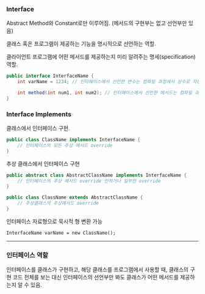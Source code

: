 ### Interface

Abstract Method와 Constant로만 이루어짐. (메서드의 구현부는 없고 선언부만 있음)

클래스 혹은 프로그램이 제공하는 기능을 명시적으로 선언하는 역할.

클라이언트 프로그램에 어떤 메서드를 제공하는지 미리 알려주는 명세(specification) 역할.

```java
public interface InterfaceName {
	int varName = 1234; // 인터페이스에서 선언한 변수는 컴파일 과정에서 상수로 자동 변환

	int method(int num1, int num2); // 인터페이스에서 선언한 메서드는 컴파일 과정에서 추상 메서드로 자동 변환
}
```

### Interface Implements

클래스에서 인터페이스 구현.

```java
public class ClassName implements InterfaceName {
	// 인터페이스의 모든 추상 메서드 override
}
```

추상 클래스에서 인터페이스 구현

```java
public abstract class AbstractClassName implements InterfaceName {
	// 인터페이스의 추상 메서드 override 안하거나 일부만 override
}

public class ClassName extends AbstractClassName {
	// 추상클래스의 추상메서드 override
}
```

인터페이스 자료형으로 묵시적 형 변환 가능

`InterfaceName varName = new ClassName();`

---

### 인터페이스 역할

인터페이스를 클래스가 구현하고, 해당 클래스를 프로그램에서 사용할 때, 클래스의 구현 코드 전체를 보는 대신 인터페이스의 선언부만 봐도 클래스가 어떤 메서드를 제공하는지 알 수 있음.
